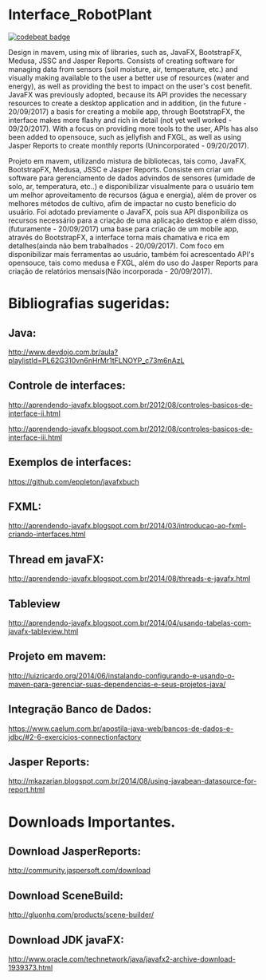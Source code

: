# Interface_RobotPlant

<a href="https://codebeat.co/projects/github-com-juniorec-interface_robotplant-master"><img alt="codebeat badge" src="https://codebeat.co/badges/23c023f3-44f4-4dc6-85fc-6824a427d327" /></a>

  Design in mavem, using mix of libraries, such as, JavaFX, BootstrapFX, Medusa, JSSC and Jasper Reports. Consists of creating software for managing data from sensors (soil moisture, air, temperature, etc.) and visually making available to the user a better use of resources (water and energy), as well as providing the best to impact on the user's cost benefit.
  JavaFX was previously adopted, because its API provides the necessary resources to create a desktop application and in addition, (in the future - 20/09/2017) a basis for creating a mobile app, through BootstrapFX, the interface makes more flashy and rich in detail (not yet well worked - 09/20/2017).
  With a focus on providing more tools to the user, APIs has also been added to opensouce, such as jellyfish and FXGL, as well as using Jasper Reports to create monthly reports (Unincorporated - 09/20/2017).

  Projeto em mavem, utilizando mistura de bibliotecas, tais como, JavaFX, BootstrapFX, Medusa, JSSC e Jasper Reports. Consiste em criar um software para gerenciamento de dados advindos de sensores (umidade de solo, ar, temperatura, etc..) e disponibilizar visualmente para o usuário tem um melhor aproveitamento de recursos (água e energia), além de prover os melhores métodos de cultivo, afim de impactar no custo beneficio do usuário.
  Foi adotado previamente o JavaFX, pois sua API disponibiliza os recursos necessário para a criação de uma aplicação desktop e além disso, (futuramente - 20/09/2017) uma base para criação de um mobile app, através do BootstrapFX, a interface torna mais chamativa e rica em detalhes(ainda não bem trabalhados - 20/09/2017).
  Com foco em disponibilizar mais ferramentas ao usuário, também foi acrescentado API's opensouce, tais como medusa e FXGL, além do uso do Jasper Reports para criação de relatórios mensais(Não incorporada - 20/09/2017).

 # Bibliografias sugeridas:


 ## Java:

 http://www.devdojo.com.br/aula?playlistId=PL62G310vn6nHrMr1tFLNOYP_c73m6nAzL

 ## Controle de interfaces:

  http://aprendendo-javafx.blogspot.com.br/2012/08/controles-basicos-de-interface-ii.html

  http://aprendendo-javafx.blogspot.com.br/2012/08/controles-basicos-de-interface-iii.html

 ## Exemplos de interfaces:

 https://github.com/eppleton/javafxbuch

 ## FXML:

 http://aprendendo-javafx.blogspot.com.br/2014/03/introducao-ao-fxml-criando-interfaces.html

 ## Thread em javaFX:

 http://aprendendo-javafx.blogspot.com.br/2014/08/threads-e-javafx.html

 ## Tableview

 http://aprendendo-javafx.blogspot.com.br/2014/04/usando-tabelas-com-javafx-tableview.html

 ## Projeto em mavem:

 http://luizricardo.org/2014/06/instalando-configurando-e-usando-o-maven-para-gerenciar-suas-dependencias-e-seus-projetos-java/

 ## Integração Banco de Dados:

 https://www.caelum.com.br/apostila-java-web/bancos-de-dados-e-jdbc/#2-6-exercicios-connectionfactory

 ## Jasper Reports:

 http://mkazarian.blogspot.com.br/2014/08/using-javabean-datasource-for-report.html


 # Downloads Importantes.

 ## Download JasperReports:

 http://community.jaspersoft.com/download

 ## Download SceneBuild:

 http://gluonhq.com/products/scene-builder/

 ## Download JDK javaFX:

 http://www.oracle.com/technetwork/java/javafx2-archive-download-1939373.html

